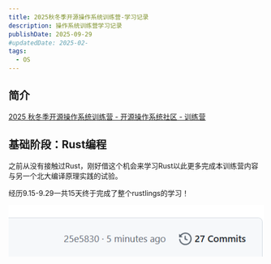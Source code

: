 ```yaml
---
title: 2025秋冬季开源操作系统训练营-学习记录
description: 操作系统训练营学习记录
publishDate: 2025-09-29
#updatedDate: 2025-02-
tags:
  - OS
---
```


## 简介

[2025 秋冬季开源操作系统训练营 - 开源操作系统社区 - 训练营](https://opencamp.cn/os2edu/camp/2025fall)

## 基础阶段：Rust编程

之前从没有接触过Rust，刚好借这个机会来学习Rust以此更多完成本训练营内容与另一个北大编译原理实践的试验。

经历9.15-9.29一共15天终于完成了整个rustlings的学习！

![image-20250929232740935](./image-20250929232740935.png)